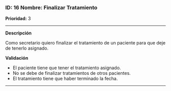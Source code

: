 ### **ID:** 16  Nombre: **Finalizar Tratamiento**

**Prioridad:** 3

---
**Descripción**

Como secretario quiero finalizar el tratamiento de un paciente para que deje de tenerlo asignado.

**Validación**

* El paciente tiene que tener el tratamiento asignado.
* No se debe de finalizar tratamientos de otros pacientes.
* El tratamiento tiene que haber terminado la fecha.
---
